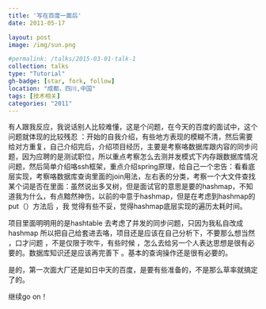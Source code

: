 ```yaml
---
title: '写在百度一面后'
date: 2011-05-17

layout: post
image: /img/sun.png

#permalink: /talks/2015-03-01-talk-1
collection: talks
type: "Tutorial"
gh-badge: [star, fork, follow]
location: "成都，四川,中国"
tags: [技术相关]
categories: "2011"
---
```


有人跟我反应，我说话别人比较难懂，这是个问题，在今天的百度的面试中，这个问题就体现的比较残忍 ：开始的自我介绍，有些地方表现的模糊不清，然后需要给对方重复，自己介绍完后，介绍项目经历，主要是考察咯数据库跟内容的同步问题，因为应聘的是测试职位，所以重点考察怎么去测并发模式下内存跟数据库情况问题，然后简单介绍咯ssh框架，重点介绍spring原理，给自己一个忠告：看看底层实现，考察咯数据库查询里面的join用法，左右表的分类，考察一个大文件查找某个词是否在里面：虽然说出多叉树，但是面试官的意思是要的hashmap，不知道我为什么，有点黯然神伤，以前的中意于hashmap，但是在考虑到hashmap的put（）方法后 ，我 觉得有些不妥，觉得hashmap底层实现的遍历太耗时间。

项目里面明明用的是hashtable  去考虑了并发的同步问题，只因为我私自改成hashmap 所以把自己给套进去咯，项目还是应该在自己分析下，不要那么想当然 ，口才问题 ，不是仅限于吹牛，有些时候 ，怎么去给另一个人表达思想是很有必要的。数据库知识还是应该再完善下 。基本的查询操作还是很有必要的。

是的，第一次面大厂还是如日中天的百度，是要有些准备的，不是那么草率就搞定了的。

继续go on！
